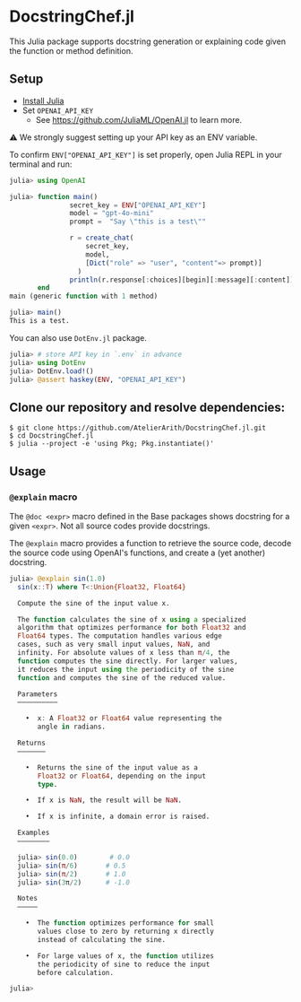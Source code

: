 # DocstringChef.jl

This Julia package supports docstring generation or explaining code given the function or method definition.

## Setup

- [Install Julia](https://julialang.org/downloads/)
- Set `OPENAI_API_KEY`
  - See https://github.com/JuliaML/OpenAI.jl to learn more.

⚠️ We strongly suggest setting up your API key as an ENV variable.

To confirm `ENV["OPENAI_API_KEY"]` is set properly, open Julia REPL in your terminal and run:

```julia
julia> using OpenAI

julia> function main()
               secret_key = ENV["OPENAI_API_KEY"]
               model = "gpt-4o-mini"
               prompt =  "Say \"this is a test\""

               r = create_chat(
                   secret_key,
                   model,
                   [Dict("role" => "user", "content"=> prompt)]
                 )
               println(r.response[:choices][begin][:message][:content])
       end
main (generic function with 1 method)

julia> main()
This is a test.
```

You can also use `DotEnv.jl` package.

```julia
julia> # store API key in `.env` in advance
julia> using DotEnv
julia> DotEnv.load!()
julia> @assert haskey(ENV, "OPENAI_API_KEY")
```

## Clone our repository and resolve dependencies:

```
$ git clone https://github.com/AtelierArith/DocstringChef.jl.git
$ cd DocstringChef.jl
$ julia --project -e 'using Pkg; Pkg.instantiate()'
```

## Usage

### `@explain` macro

The `@doc <expr>` macro defined in the Base packages shows docstring for a given `<expr>`. Not all source codes provide docstrings.

The `@explain` macro provides a function to retrieve the source code, decode the source code using OpenAI's functions, and create a (yet another) docstring.

```julia
julia> @explain sin(1.0)
  sin(x::T) where T<:Union{Float32, Float64}

  Compute the sine of the input value x.

  The function calculates the sine of x using a specialized
  algorithm that optimizes performance for both Float32 and
  Float64 types. The computation handles various edge
  cases, such as very small input values, NaN, and
  infinity. For absolute values of x less than π/4, the
  function computes the sine directly. For larger values,
  it reduces the input using the periodicity of the sine
  function and computes the sine of the reduced value.

  Parameters
  ––––––––––

    •  x: A Float32 or Float64 value representing the
       angle in radians.

  Returns
  –––––––

    •  Returns the sine of the input value as a
       Float32 or Float64, depending on the input
       type.

    •  If x is NaN, the result will be NaN.

    •  If x is infinite, a domain error is raised.

  Examples
  ––––––––

  julia> sin(0.0)        # 0.0
  julia> sin(π/6)       # 0.5
  julia> sin(π/2)       # 1.0
  julia> sin(3π/2)      # -1.0

  Notes
  –––––

    •  The function optimizes performance for small
       values close to zero by returning x directly
       instead of calculating the sine.

    •  For large values of x, the function utilizes
       the periodicity of sine to reduce the input
       before calculation.

julia>
```

